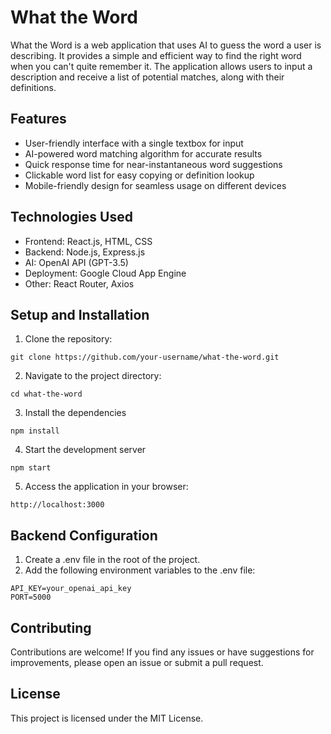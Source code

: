 # What the Word

What the Word is a web application that uses AI to guess the word a user is describing. It provides a simple and efficient way to find the right word when you can't quite remember it. The application allows users to input a description and receive a list of potential matches, along with their definitions.

## Features

- User-friendly interface with a single textbox for input
- AI-powered word matching algorithm for accurate results
- Quick response time for near-instantaneous word suggestions
- Clickable word list for easy copying or definition lookup
- Mobile-friendly design for seamless usage on different devices

## Technologies Used

- Frontend: React.js, HTML, CSS
- Backend: Node.js, Express.js
- AI: OpenAI API (GPT-3.5)
- Deployment: Google Cloud App Engine
- Other: React Router, Axios

## Setup and Installation

1. Clone the repository:
```shell
git clone https://github.com/your-username/what-the-word.git
```

2. Navigate to the project directory:
```shell
cd what-the-word
```

3. Install the dependencies
```shell
npm install
```

4. Start the development server
```shell
npm start
```

5. Access the application in your browser:
```shell
http://localhost:3000
```

## Backend Configuration
1. Create a .env file in the root of the project.
2. Add the following environment variables to the .env file:
```shell
API_KEY=your_openai_api_key
PORT=5000
```

## Contributing
Contributions are welcome! If you find any issues or have suggestions for improvements, please open an issue or submit a pull request.

## License
This project is licensed under the MIT License.
